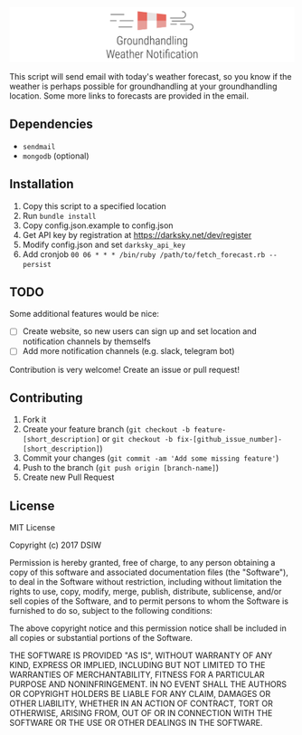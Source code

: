 ![logo](logo.png)

This script will send email with today's weather forecast, so you know if the weather is perhaps possible for
groundhandling at your groundhandling location. Some more links to forecasts are provided in the email.

## Dependencies

* `sendmail`
* `mongodb` (optional)

## Installation

1. Copy this script to a specified location
1. Run `bundle install`
1. Copy config.json.example to config.json
1. Get API key by registration at https://darksky.net/dev/register
1. Modify config.json and set `darksky_api_key`
1. Add cronjob `00 06 * * * /bin/ruby /path/to/fetch_forecast.rb --persist`

## TODO

Some additional features would be nice:

- [ ] Create website, so new users can sign up and set location and notification channels by themselfs
- [ ] Add more notification channels (e.g. slack, telegram bot)

Contribution is very welcome! Create an issue or pull request!

## Contributing

1. Fork it
2. Create your feature branch (`git checkout -b feature-[short_description]` or `git checkout -b fix-[github_issue_number]-[short_description]`)
3. Commit your changes (`git commit -am 'Add some missing feature'`)
4. Push to the branch (`git push origin [branch-name]`)
5. Create new Pull Request

## License

MIT License

Copyright (c) 2017 DSIW

Permission is hereby granted, free of charge, to any person obtaining a copy
of this software and associated documentation files (the "Software"), to deal
in the Software without restriction, including without limitation the rights
to use, copy, modify, merge, publish, distribute, sublicense, and/or sell
copies of the Software, and to permit persons to whom the Software is
furnished to do so, subject to the following conditions:

The above copyright notice and this permission notice shall be included in all
copies or substantial portions of the Software.

THE SOFTWARE IS PROVIDED "AS IS", WITHOUT WARRANTY OF ANY KIND, EXPRESS OR
IMPLIED, INCLUDING BUT NOT LIMITED TO THE WARRANTIES OF MERCHANTABILITY,
FITNESS FOR A PARTICULAR PURPOSE AND NONINFRINGEMENT. IN NO EVENT SHALL THE
AUTHORS OR COPYRIGHT HOLDERS BE LIABLE FOR ANY CLAIM, DAMAGES OR OTHER
LIABILITY, WHETHER IN AN ACTION OF CONTRACT, TORT OR OTHERWISE, ARISING FROM,
OUT OF OR IN CONNECTION WITH THE SOFTWARE OR THE USE OR OTHER DEALINGS IN THE
SOFTWARE.
